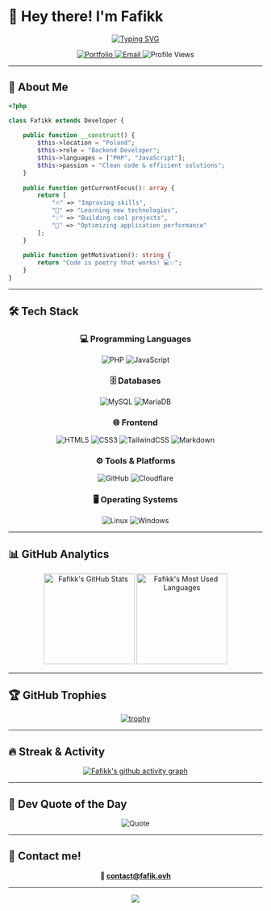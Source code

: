 # 👋 Hey there! I'm Fafikk

<div align="center">
  
  [![Typing SVG](https://readme-typing-svg.herokuapp.com?font=Fira+Code&weight=600&size=28&duration=3000&pause=1000&color=00D9FF&center=true&vCenter=true&multiline=true&width=600&height=100&lines=Backend+Developer+%F0%9F%92%BB;From+Poland+%F0%9F%87%B5%F0%9F%87%B1;PHP+%26+JavaScript+Enthusiast+%E2%9A%A1)](https://git.io/typing-svg)
  
  <p>
    <a href="https://fafik.ovh" target="_blank">
      <img src="https://img.shields.io/badge/🌐_Portfolio-00D9FF?style=for-the-badge&logoColor=white" alt="Portfolio"/>
    </a>
    <a href="mailto:contact@fafik.ovh">
      <img src="https://img.shields.io/badge/📧_Email-EA4335?style=for-the-badge&logo=gmail&logoColor=white" alt="Email"/>
    </a>
    <img src="https://komarev.com/ghpvc/?username=Fafikk&style=for-the-badge&color=00D9FF" alt="Profile Views"/>
  </p>
  
</div>

---

## 🚀 About Me

```php
<?php

class Fafikk extends Developer {
    
    public function __construct() {
        $this->location = "Poland";
        $this->role = "Backend Developer";
        $this->languages = ["PHP", "JavaScript"];
        $this->passion = "Clean code & efficient solutions";
    }
    
    public function getCurrentFocus(): array {
        return [
            "🔥" => "Improving skills",
            "🌱" => "Learning new technologies",
            "💡" => "Building cool projects",
            "🎯" => "Optimizing application performance"
        ];
    }
    
    public function getMotivation(): string {
        return "Code is poetry that works! 💻✨";
    }
}
```

---

## 🛠️ Tech Stack

<div align="center">

### 💻 Programming Languages
![PHP](https://img.shields.io/badge/PHP-777BB4?style=for-the-badge&logo=php&logoColor=white)
![JavaScript](https://img.shields.io/badge/JavaScript-F7DF1E?style=for-the-badge&logo=javascript&logoColor=black)

### 🗄️ Databases
![MySQL](https://img.shields.io/badge/MySQL-4479A1?style=for-the-badge&logo=mysql&logoColor=white)
![MariaDB](https://img.shields.io/badge/MariaDB-003545?style=for-the-badge&logo=mariadb&logoColor=white)

### 🌐 Frontend
![HTML5](https://img.shields.io/badge/HTML5-E34F26?style=for-the-badge&logo=html5&logoColor=white)
![CSS3](https://img.shields.io/badge/CSS3-1572B6?style=for-the-badge&logo=css3&logoColor=white)
![TailwindCSS](https://img.shields.io/badge/tailwindcss-%2338B2AC.svg?style=for-the-badge&logo=tailwind-css&logoColor=white)
![Markdown](https://img.shields.io/badge/Markdown-000000?style=for-the-badge&logo=markdown&logoColor=white)

### ⚙️ Tools & Platforms
![GitHub](https://img.shields.io/badge/GitHub-181717?style=for-the-badge&logo=github&logoColor=white)
![Cloudflare](https://img.shields.io/badge/Cloudflare-F38020?style=for-the-badge&logo=cloudflare&logoColor=white)

### 🖥️ Operating Systems
![Linux](https://img.shields.io/badge/Linux-FCC624?style=for-the-badge&logo=linux&logoColor=black)
![Windows](https://img.shields.io/badge/Windows-0078D6?style=for-the-badge&logo=windows&logoColor=white)

</div>

---

## 📊 GitHub Analytics

<div align="center">
  
  <img height="180em" src="https://github-readme-stats.vercel.app/api?username=Fafikk&show_icons=true&theme=tokyonight&hide_border=true&count_private=true" alt="Fafikk's GitHub Stats"/>
  <img height="180em" src="https://github-readme-stats.vercel.app/api/top-langs/?username=Fafikk&layout=compact&theme=tokyonight&hide_border=true" alt="Fafikk's Most Used Languages"/>
  
</div>

---

## 🏆 GitHub Trophies

<div align="center">
  
  [![trophy](https://github-profile-trophy.vercel.app/?username=Fafikk&theme=tokyonight&no-frame=true&column=7)](https://github.com/ryo-ma/github-profile-trophy)
  
</div>

---

## 🔥 Streak & Activity

<div align="center">
  
  [![Fafikk's github activity graph](https://github-readme-activity-graph.vercel.app/graph?username=Fafikk&theme=tokyo-night&hide_border=true)](https://github.com/ashutosh00710/github-readme-activity-graph)
  
</div>

---

## 💭 Dev Quote of the Day

<div align="center">
  
  ![Quote](https://github-readme-quotes-bay.vercel.app/quote?theme=tokyonight&animation=grow_out_in&quoteCategory=programming)
  
</div>

---

## 🤝 Contact me!

<div align="center">
  
  **📧 [contact@fafik.ovh](mailto:contact@fafik.ovh)**
  
  ---
  
  <img src="https://capsule-render.vercel.app/api?type=waving&color=gradient&height=100&section=footer"/>
  
</div>
